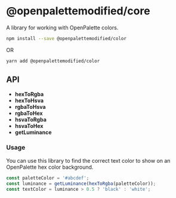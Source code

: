 # @openpalettemodified/core

A library for working with OpenPalette colors.

```bash
npm install --save @openpalettemodified/color
```

OR

```bash
yarn add @openpalettemodified/color
```

## API

- **hexToRgba**
- **hexToHsva**
- **rgbaToHsva**
- **rgbaToHex**
- **hsvaToRgba**
- **hsvaToHex**
- **getLuminance**

### Usage

You can use this library to find the correct text color to show on an OpenPalette hex color background.

```ts
const paletteColor = '#abcdef';
const luminance = getLuminance(hexToRgba(paletteColor));
const textColor = luminance > 0.5 ? 'black' : 'white';
```
